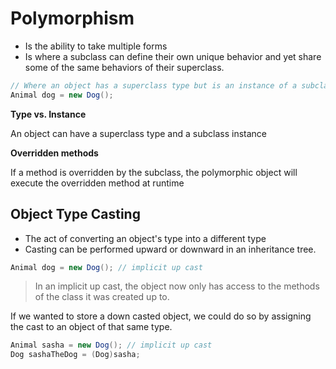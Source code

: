 # Polymorphism

- Is the ability to take multiple forms
- Is where a subclass can define their own unique behavior and yet share some of the same behaviors of their superclass.

```java
// Where an object has a superclass type but is an instance of a subclass
Animal dog = new Dog();
```

**Type vs. Instance**

An object can have a superclass type and a subclass instance

**Overridden methods**

If a method is overridden by the subclass, the polymorphic object will execute the overridden method at runtime

## Object Type Casting

- The act of converting an object's type into a different type
- Casting can be performed upward or downward in an inheritance tree.

```java
Animal dog = new Dog(); // implicit up cast
```

> In an implicit up cast, the object now only has access to the methods of the class it was created up to.

If we wanted to store a down casted object, we could do so by assigning the cast to an object of that same type.

```java
Animal sasha = new Dog(); // implicit up cast
Dog sashaTheDog = (Dog)sasha;
```

